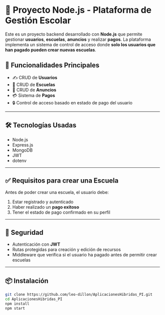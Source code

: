 # 🏫 Proyecto Node.js - Plataforma de Gestión Escolar

Este es un proyecto backend desarrollado con **Node.js** que permite gestionar **usuarios**, **escuelas**, **anuncios** y realizar **pagos**. La plataforma implementa un sistema de control de acceso donde **solo los usuarios que han pagado pueden crear nuevas escuelas**.

## 🚀 Funcionalidades Principales

- ✍️ CRUD de **Usuarios**
- 🏫 CRUD de **Escuelas**
- 📢 CRUD de **Anuncios**
- 💳 Sistema de **Pagos**
- 🔒 Control de acceso basado en estado de pago del usuario

---

## 🛠️ Tecnologías Usadas

- Node.js
- Express.js
- MongoDB 
- JWT 
- dotenv 

---

## ✅ Requisitos para crear una Escuela

Antes de poder crear una escuela, el usuario debe:
1. Estar registrado y autenticado
2. Haber realizado un **pago exitoso**
3. Tener el estado de pago confirmado en su perfil

---

## 🔐 Seguridad

- Autenticación con **JWT**
- Rutas protegidas para creación y edición de recursos
- Middleware que verifica si el usuario ha pagado antes de permitir crear escuelas

---

## 📦 Instalación

```bash
git clone https://github.com/leo-dillon/AplicacionesHibridas_PI.git
cd AplicacionesHibridas_PI
npm install
npm start


